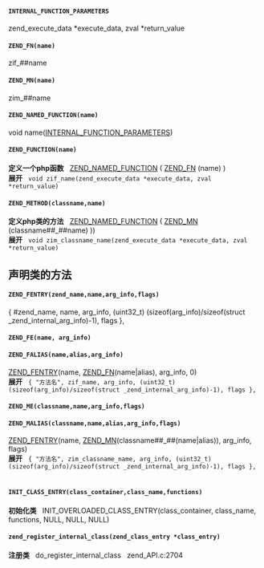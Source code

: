 #### `INTERNAL_FUNCTION_PARAMETERS`
zend_execute_data *execute_data, zval *return_value

#### `ZEND_FN(name)`
zif_##name

#### `ZEND_MN(name)`
zim_##name


#### `ZEND_NAMED_FUNCTION(name)`
void name([INTERNAL_FUNCTION_PARAMETERS](#internal_function_parameters))

#### `ZEND_FUNCTION(name)`
**定义一个php函数** &nbsp; [ZEND_NAMED_FUNCTION](#zend_named_functionname) ( [ZEND_FN](#zend_fnname) (name) )  <br/>
**展开** &nbsp; `void zif_name(zend_execute_data *execute_data, zval *return_value)`

#### `ZEND_METHOD(classname,name)`
**定义php类的方法** &nbsp; [ZEND_NAMED_FUNCTION](#zend_named_functionname) ( [ZEND_MN](#zend_mnname) (classname##_##name) ))  <br/>
**展开** &nbsp; `void zim_classname_name(zend_execute_data *execute_data, zval *return_value)`

## 声明类的方法

#### `ZEND_FENTRY(zend_name,name,arg_info,flags)`
{ #zend_name, name, arg_info, (uint32_t) (sizeof(arg_info)/sizeof(struct _zend_internal_arg_info)-1), flags },

#### `ZEND_FE(name, arg_info)`
#### `ZEND_FALIAS(name,alias,arg_info)`
[ZEND_FENTRY](#zend_fentryzend_namenamearg_infoflags)(name, [ZEND_FN](#zend_fnname)(name|alias), arg_info, 0)   <br/>
**展开** &nbsp; `{ "方法名", zif_name, arg_info, (uint32_t) (sizeof(arg_info)/sizeof(struct _zend_internal_arg_info)-1), flags },`

#### `ZEND_ME(classname,name,arg_info,flags)`
#### `ZEND_MALIAS(classname,name,alias,arg_info,flags)`
[ZEND_FENTRY](#zend_fentryzend_namenamearg_infoflags)(name, [ZEND_MN](#zend_mnname)(classname##_##(name|alias)), arg_info, flags)  <br/>
**展开** &nbsp; `{ "方法名", zim_classname_name, arg_info, (uint32_t) (sizeof(arg_info)/sizeof(struct _zend_internal_arg_info)-1), flags },`
<br/><br/>

#### `INIT_CLASS_ENTRY(class_container,class_name,functions)`
**初始化类** &nbsp; INIT_OVERLOADED_CLASS_ENTRY(class_container, class_name, functions, NULL, NULL, NULL)

#### `zend_register_internal_class(zend_class_entry *class_entry)`
**注册类** &nbsp; do_register_internal_class &nbsp; zend_API.c:2704
